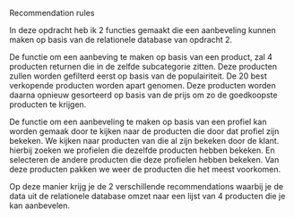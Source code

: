 Recommendation rules

In deze opdracht heb ik 2 functies gemaakt die een aanbeveling kunnen maken op basis van de relationele database van opdracht 2.

De functie om een aanbeving te maken op basis van een product, zal 4 producten returnen die in de zelfde subcategorie zitten. 
Deze producten zullen worden gefilterd eerst op basis van de populairiteit. 
De 20 best verkopende producten worden apart genomen.
Deze producten worden daarna opnieuw gesorteerd op basis van de prijs om zo de goedkoopste producten te krijgen.

De functie om een aanbeveling te maken op basis van een profiel kan worden gemaak door te kijken naar de producten die door dat profiel zijn bekeken.
We kijken naar producten van die al zijn bekeken door de klant.
hierbij zoeken we profielen die dezelfde producten hebben bekeken. 
En selecteren de andere producten die deze profielen hebben bekeken.
Van deze producten pakken we weer de producten die het meest voorkomen.

Op deze manier krijg je de 2 verschillende recommendations waarbij je de data uit de relationele database omzet naar een lijst van 4 producten die je kan aanbevelen.